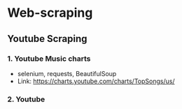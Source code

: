 # Web-scraping

## Youtube Scraping
### 1. Youtube Music charts
- selenium, requests, BeautifulSoup
- Link: https://charts.youtube.com/charts/TopSongs/us/



### 2. Youtube
